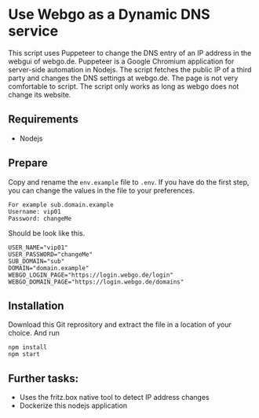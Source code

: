 # Use Webgo as a Dynamic DNS service
This script uses Puppeteer to change the DNS entry of an IP address in the webgui of webgo.de. Puppeteer is a Google Chromium application for server-side automation in Nodejs. The script fetches the public IP of a third party and changes the DNS settings at webgo.de. The page is not very comfortable to script. The script only works as long as webgo does not change its website.


## Requirements
- Nodejs

## Prepare
Copy and rename the ```env.example``` file to ```.env```.
If you have do the first step, you can change the values in the file to your preferences.
```
For example sub.domain.example
Username: vip01
Password: changeMe
```

Should be look like this.

```
USER_NAME="vip01"
USER_PASSWORD="changeMe"
SUB_DOMAIN="sub"
DOMAIN="domain.example"
WEBGO_LOGIN_PAGE="https://login.webgo.de/login"
WEBGO_DOMAIN_PAGE="https://login.webgo.de/domains"
```

## Installation
Download this Git reprository and extract the file in a location of your choice. And run

```
npm install
npm start
```

## Further tasks:
- Uses the fritz.box native tool to detect IP address changes
- Dockerize this nodejs application